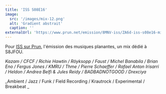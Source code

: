 ```yaml
---
title: 'ISS S08E16'
image:
  src: '/images/mix-12.png'
  alt: 'Gradient abstrait'
  caption: ''
externalUrl: 'https://www.prun.net/emission/8MNV-iss/ZA6d-iss-s08e16-mix-en-tout-genre'
---
```


Pour [ISS sur Prun](https://www.prun.net/emission/8MNV-iss), l'émission des musiques planantes, un mix dédié à S8JFOU.

_Kazam / CFCF / Richie Hawtin / Röyksopp / Faust / Michel Banabila / Brian Eno / Fergus Jones / KMRU / Thme / Pierre Schaeffer / Rafael Anton Irisarri / Heldon / Andrea Belfi & Jules Reidy / BADBADNOTGOOD / Drexciya_

_Ambient / Jazz / Funk /  Field Recording / Krautrock / Experimental / Breakbeat _ 
